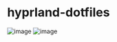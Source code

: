 # hyprland-dotfiles
![image](https://github.com/johnk1917/hyprland-dotfiles/assets/96326315/6d1fc842-6885-4e12-9028-5a059aa1bea6)
![image](https://github.com/johnk1917/hyprland-dotfiles/assets/96326315/d7d5c3d0-2c5b-4a96-b222-85b524fea999)
